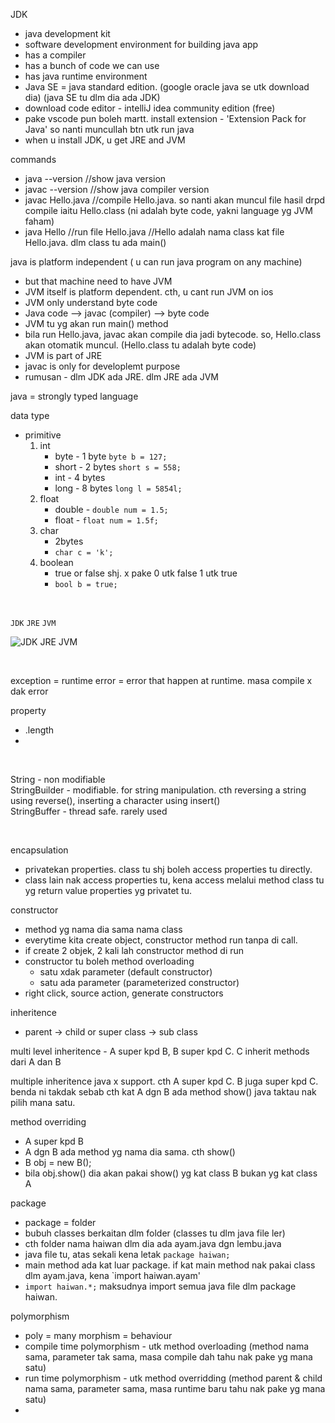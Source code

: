 JDK
* java development kit
* software development environment for building java app
* has a compiler
* has a bunch of code we can use
* has java runtime environment
* Java SE = java standard edition. (google oracle java se utk download dia) (java SE tu dlm dia ada JDK)
* download code editor - intelliJ idea community edition (free)
* pake vscode pun boleh martt. install extension - 'Extension Pack for Java' so nanti muncullah btn utk run java
* when u install JDK, u get JRE and JVM

commands
* java --version   //show java version
* javac --version  //show java compiler version
* javac Hello.java  //compile Hello.java.  so nanti akan muncul file hasil drpd compile iaitu Hello.class  (ni adalah byte code, yakni language yg JVM faham)
* java Hello   //run file Hello.java   //Hello adalah nama class kat file Hello.java.  dlm class tu ada main()


java is platform independent ( u can run java program on any machine)
* but that machine need to have JVM
* JVM itself is platform dependent. cth, u cant run JVM on ios
* JVM only understand byte code
* Java code --> javac (compiler) --> byte code
* JVM tu yg akan run main() method
* bila run Hello.java, javac akan compile dia jadi bytecode. so, Hello.class akan otomatik muncul. (Hello.class tu adalah byte code)
* JVM is part of JRE
* javac is only for developlemt purpose
* rumusan - dlm JDK ada JRE.  dlm JRE ada JVM

java = strongly typed language

data type
* primitive
   1. int
      * byte   - 1 byte  `byte b = 127;`
      * short  - 2 bytes `short s = 558;` 
      * int    - 4 bytes 
      * long   - 8 bytes `long l = 5854l;`
   3. float  
      * double  - `double num = 1.5;`
      * float   - `float num = 1.5f;`
   5. char
      * 2bytes
      * `char c = 'k';`
   8. boolean
      * true or false shj. x pake 0 utk false 1 utk true
      * `bool b = true;`

<br>

`JDK` `JRE` `JVM` 

![JDK JRE JVM](https://github.com/taqinasirr/java/assets/21170527/24b131f6-3593-4789-bfb9-a327aeaccb2d)

<br>

exception = runtime error = error that happen at runtime. masa compile x dak error

property
* .length
* 

<br>

String          - non modifiable   
StringBuilder   - modifiable.   for string manipulation. cth  reversing a string using reverse(),  inserting a character using insert()    
StringBuffer    - thread safe.   rarely used

<br>

encapsulation
* privatekan  properties. class tu shj boleh access properties tu directly.
* class lain nak access properties tu, kena access melalui method class tu yg return value properties yg privatet tu.

constructor
* method yg nama dia sama nama class
* everytime kita create object, constructor method run tanpa di call.
* if create 2 objek, 2 kali lah constructor method di run
* constructor tu boleh method overloading
  * satu xdak parameter (default constructor)
  * satu ada parameter (parameterized constructor)
* right click, source action, generate constructors

inheritence
* parent -> child   or   super class -> sub class

multi level inheritence  - A super kpd B, B super kpd C.   C inherit methods dari A dan B

multiple inheritence java x support. cth  A super kpd C. B juga super kpd C.  benda ni takdak sebab cth kat A dgn B ada method show() java taktau nak pilih mana satu.

method overriding
* A super kpd B
* A dgn B ada method yg nama dia sama. cth show()
* B obj = new B();
* bila obj.show()  dia akan pakai show() yg kat class B bukan yg kat class A


package
* package = folder
* bubuh classes berkaitan dlm folder (classes tu dlm java file ler)
* cth folder nama haiwan dlm dia ada ayam.java  dgn lembu.java
* java file tu, atas sekali kena letak `package haiwan;`
* main method ada kat luar package. if kat main method nak pakai class dlm ayam.java, kena `import haiwan.ayam'
* `import haiwan.*;` maksudnya import semua java file dlm package haiwan.

polymorphism
* poly = many    morphism = behaviour
* compile time polymorphism - utk method overloading (method nama sama, parameter tak sama, masa compile dah tahu nak pake yg mana satu)
* run time polymorphism - utk method overridding (method parent & child nama sama, parameter sama, masa runtime baru tahu nak pake yg mana satu)
* 
  




